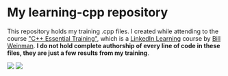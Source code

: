 
# My learning-cpp repository

This repository holds my training .cpp files. I created while attending to the course ["C++ Essential Training"](https://www.linkedin.com/learning/c-plus-plus-essential-training-15106801), which is a [LinkedIn Learning](https://www.linkedin.com/learning/) course by [Bill Weinman](https://www.linkedin.com/learning/instructors/bill-weinman/). **I do not hold complete authorship of every line of code in these files, they are just a few results from my training**.

[<img src="https://img.shields.io/badge/LinkedIn-0077B5?style=for-the-badge&logo=linkedin&logoColor=white">]()  [<img src="https://img.shields.io/badge/Windows-0078D6?style=for-the-badge&logo=windows&logoColor=white">]()